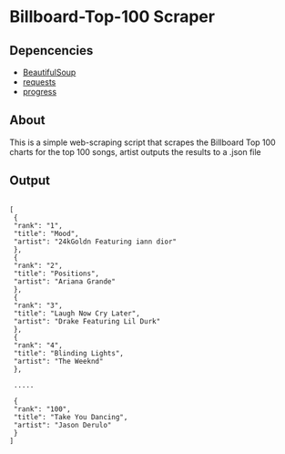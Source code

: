 # Billboard-Top-100 Scraper


## Depencencies 

* [BeautifulSoup](https://pypi.org/project/beautifulsoup4/)
* [requests](https://pypi.org/project/requests/)
* [progress](https://pypi.org/project/progress/)

## About 
This is a simple web-scraping script that scrapes the Billboard Top 100 charts
for the top 100 songs, artist outputs the results to a .json file 

## Output

```text

[
 {
 "rank": "1",
 "title": "Mood",
 "artist": "24kGoldn Featuring iann dior"
 },
 {
 "rank": "2",
 "title": "Positions",
 "artist": "Ariana Grande"
 },
 {
 "rank": "3",
 "title": "Laugh Now Cry Later",
 "artist": "Drake Featuring Lil Durk"
 },
 {
 "rank": "4",
 "title": "Blinding Lights",
 "artist": "The Weeknd"
 },

 .....

 {
 "rank": "100",
 "title": "Take You Dancing",
 "artist": "Jason Derulo"
 }
]


```

